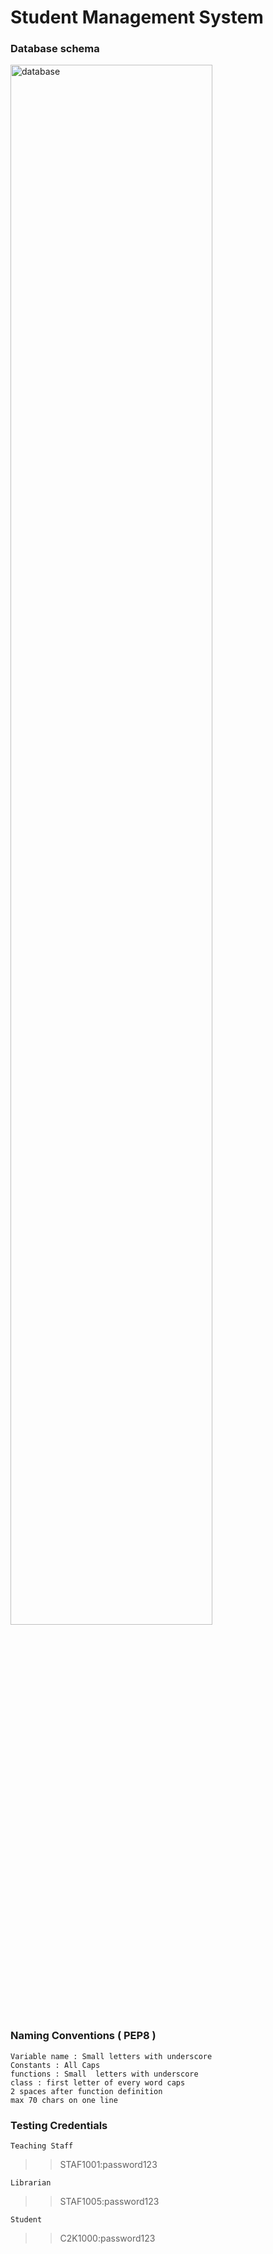 # Student Management System

### Database schema

<img src="https://i.imgur.com/MLs6H6G.jpg" alt="database" width="80%" height="80%">

### Naming Conventions ( PEP8 )
```
Variable name : Small letters with underscore
Constants : All Caps
functions : Small  letters with underscore
class : first letter of every word caps
2 spaces after function definition
max 70 chars on one line
```

### Testing Credentials
```Teaching Staff```
>> STAF1001:password123

```Librarian```
>> STAF1005:password123

```Student```
>> C2K1000:password123
